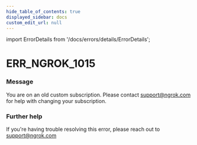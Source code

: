 ```yaml
---
hide_table_of_contents: true
displayed_sidebar: docs
custom_edit_url: null
---
```


import ErrorDetails from '/docs/errors/details/ErrorDetails';

# ERR_NGROK_1015

### Message
You are on an old custom subscription. Please contact support@ngrok.com for help with changing your subscription.

### Further help
If you're having trouble resolving this error, please reach out to [support@ngrok.com](mailto:support@ngrok.com?subject=Help%20with%20ERR_NGROK_1015)

<ErrorDetails error='err_ngrok_1015' />
